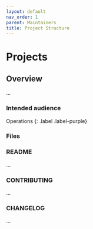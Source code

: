 ```yaml
---
layout: default
nav_order: 1
parent: Maintainers
title: Project Structure
---
```


# Projects

## Overview

...

### Intended audience

Operations
{: .label .label-purple}

### Files

### README

...

### CONTRIBUTING

...

### CHANGELOG

...
